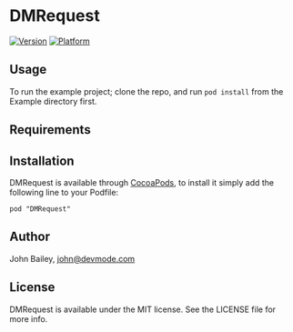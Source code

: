 # DMRequest

[![Version](http://cocoapod-badges.herokuapp.com/v/DMRequest/badge.png)](http://cocoadocs.org/docsets/DMRequest)
[![Platform](http://cocoapod-badges.herokuapp.com/p/DMRequest/badge.png)](http://cocoadocs.org/docsets/DMRequest)

## Usage

To run the example project; clone the repo, and run `pod install` from the Example directory first.

## Requirements

## Installation

DMRequest is available through [CocoaPods](http://cocoapods.org), to install
it simply add the following line to your Podfile:

    pod "DMRequest"

## Author

John Bailey, john@devmode.com

## License

DMRequest is available under the MIT license. See the LICENSE file for more info.

